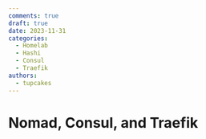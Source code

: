 ```yaml
---
comments: true
draft: true
date: 2023-11-31
categories:
  - Homelab
  - Hashi
  - Consul
  - Traefik
authors:
  - tupcakes
---
```



# Nomad, Consul, and Traefik



<!-- more -->